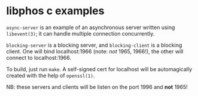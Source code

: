 # libphos c examples

`async-server` is an example of an asynchronous server written using
`libevent(3)`; it can handle multiple connection concurrently.

`blocking-server` is a blocking server, and `blocking-client` is a
blocking client.  One will bind localhost:1966 (note: *not* 1965,
1966!), the other will connect to localhost:1966.

To build, just run `make`.  A self-signed cert for localhost will be
automagically created with the help of `openssl(1)`.

NB: these servers and clients will be listen on the port 1996 and
**not** 1965!
